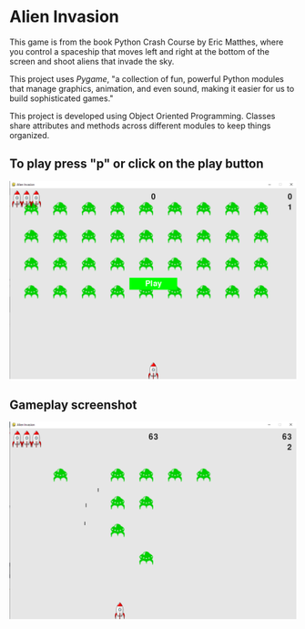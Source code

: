 # Alien Invasion

This game is from the book Python Crash Course by Eric Matthes, where you
control a spaceship that moves left and right at the bottom of the screen and
shoot aliens that invade the sky.

This project uses *Pygame*, "a collection of fun, powerful Python modules that
manage graphics, animation, and even sound, making it easier for us to build
sophisticated games."

This project is developed using Object Oriented Programming. Classes share
attributes and methods across different modules to keep things organized.

## To play press "p" or click on the play button
![Start menu](images/start-menu.png)

## Gameplay screenshot
![Shooting aliens](images/gameplay.png)
